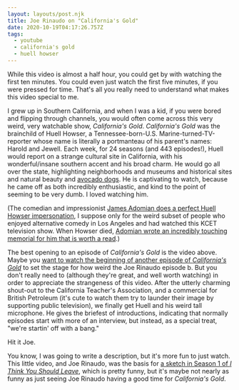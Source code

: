 ```yaml
---
layout: layouts/post.njk
title: Joe Rinaudo on "California's Gold"
date: 2020-10-19T04:17:26.757Z
tags:
  - youtube
  - california's gold
  - huell howser
---
```

While this video is almost a half hour, you could get by with watching the first ten minutes. You could even just watch the first five minutes, if you were pressed for time. That's all you really need to understand what makes this video special to me. 

I grew up in Southern California, and when I was a kid, if you were bored and flipping through channels, you would often come across this very weird, very watchable show, *California's Gold*. *California's Gold* was the brainchild of Huell Howser, a Tennessee-born-U.S. Marine-turned-TV-reporter whose name is literally a portmanteau of his parent's names: Harold and Jewell. Each week, for 24 seasons (and 443 episodes!), Huell would report on a strange cultural site in California, with his wonderful/insane southern accent and his broad charm.  He would go all over the state, highlighting neighborhoods and museums and historical sites and natural beauty and [avocado dogs](https://www.youtube.com/watch?v=l99Ek4YtTuw). He is captivating to watch, because he came off as both incredibly enthusiastic, and kind to the point of seeming to be very dumb. I loved watching him.

(The comedian and impressionist [James Adomian does a perfect Huell Howser impersonation](https://www.youtube.com/watch?v=3H6fhXcwqaI), I suppose only for the weird subset of people who enjoyed alternative comedy in Los Angeles and had watched this KCET television show. When Howser died, [Adomian wrote an incredibly touching memorial for him that is worth a read](https://www.kcet.org/tv-talk/comedian-james-adomian-remembers-huell-howser).)

The best opening to an episode of *California's Gold* is the video above. Maybe you [want to watch the beginning of another episode of *California's Gold*](https://blogs.chapman.edu/huell-howser-archives/category/californias-gold/) to set the stage for how weird the Joe Rinaudo episode b. But you don't really need to (although they're great, and well worth watching) in order to appreciate the strangeness of this video. After the utterly charming shout-out to the California Teacher's Association, and a commercial for British Petroleum (it's cute to watch them try to launder their image by supporting public television), we finally get Huell and his weird tall microphone. He gives the briefest of introductions, indicating that normally episodes start with more of an interview, but instead, as a special treat, "we're startin' off with a bang." 

Hit it Joe.

You know, I was going to write a description, but it's more fun to just watch. This little video, and Joe Rinaudo, was the basis for [a sketch in Season 1 of *I Think You Should Leave*](https://www.youtube.com/watch?v=T7f9xTPI9eo), which is pretty funny, but it's maybe not nearly as funny as just seeing Joe Rinaudo having a good time for *California's Gold*.